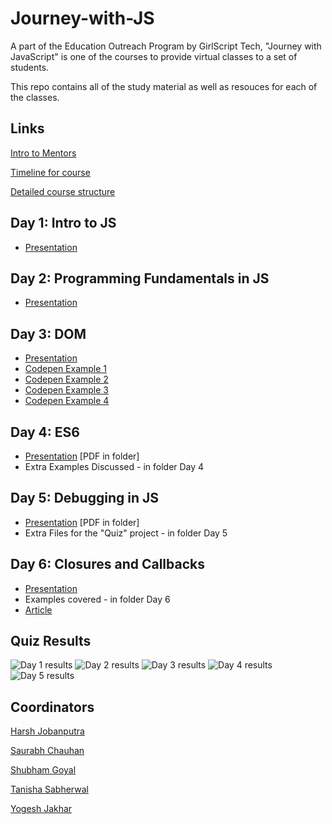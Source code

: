 # Journey-with-JS

A part of the Education Outreach Program by GirlScript Tech, "Journey with JavaScript" is one of the courses to provide virtual classes to a set of students.

This repo contains all of the study material as well as resouces for each of the classes.


## Links
[Intro to Mentors](https://drive.google.com/file/d/1xVnHcZxKn2dv9NDrP2NKNt0lIFJR8P9U/view)


[Timeline for course](https://docs.google.com/spreadsheets/d/151wNgh1Gw4IyIw8cUuGXPI8m9FjaZ6_76TM4sJkeL0o/edit?ts=5e95dc8f#gid=0)


[Detailed course structure](https://docs.google.com/document/d/1KJts1SD5AxsXfUqPIbvDpIocLRGsFIZCrU3iuixZpus/edit)

## Day 1: Intro to JS
 - [Presentation](https://slides.com/saurabhchauhan-1/deck/fullscreen) 
 

## Day 2: Programming Fundamentals in JS
  - [Presentation](https://slides.com/harshjobanputra/deck) 

## Day 3: DOM 
  - [Presentation](https://slides.com/harshjobanputra/eop-js-day-2) 
  - [Codepen Example 1](https://codepen.io/harsh-jobanputra/pen/vYNyPrr?editors=1011)
  - [Codepen Example 2](https://codepen.io/harsh-jobanputra/pen/wvKoZKv?editors=0011)
  - [Codepen Example 3](https://codepen.io/harsh-jobanputra/pen/ZEbBZKJ?editors=1010)
  - [Codepen Example 4](https://codepen.io/harsh-jobanputra/pen/qBOqwoQ?editors=1111)


## Day 4: ES6
  - [Presentation](https://slides.com/saurabhchauhan-1/deck-83d2ee#/) [PDF in folder]
  - Extra Examples Discussed - in folder Day 4
  

## Day 5: Debugging in JS
  - [Presentation](https://slides.com/saurabhchauhan-1/deck-8d3090) [PDF in folder]
  - Extra Files for the "Quiz" project - in folder Day 5

## Day 6: Closures and Callbacks
  - [Presentation](https://slides.com/saurabhchauhan-1/closures-and-callbacks-by-tanisha)
  - Examples covered - in folder Day 6
  - [Article](https://medium.com/@tanisha031199/js-the-functional-programming-paradigm-66f1b8d57ee8)

## Quiz Results
 ![Day 1 results](https://github.com/tanisha03/Journey-with-JS/blob/master/Quiz%20Results/Day%201%20EOP%20JS.jpg)
 ![Day 2 results](https://github.com/tanisha03/Journey-with-JS/blob/master/Quiz%20Results/Day%202%20EOP%20JS.jpg)
 ![Day 3 results](https://github.com/tanisha03/Journey-with-JS/blob/master/Quiz%20Results/Day%203%20EOP%20JS.jpg)
 ![Day 4 results](https://github.com/tanisha03/Journey-with-JS/blob/master/Quiz%20Results/Day%204%20EOP%20JS.jpg)
 ![Day 5 results](https://github.com/tanisha03/Journey-with-JS/blob/master/Quiz%20Results/Day%205%20EOP%20JS.jpg)


## Coordinators

[Harsh Jobanputra](https://github.com/harsh2201)

[Saurabh Chauhan](https://github.com/blitz450)

[Shubham Goyal](https://github.com/shugo111)

[Tanisha Sabherwal](https://github.com/tanisha03)

[Yogesh Jakhar](https://github.com/yogeshjakhar19)
